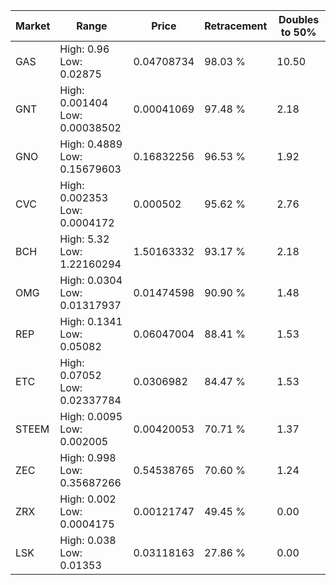 | Market | Range | Price| Retracement | Doubles to 50% |
| --- | --- | --- | --- | --- |
| GAS | High: 0.96<br />Low: 0.02875 | 0.04708734 | 98.03 % | 10.50 |
| GNT | High: 0.001404<br />Low: 0.00038502 | 0.00041069 | 97.48 % | 2.18 |
| GNO | High: 0.4889<br />Low: 0.15679603 | 0.16832256 | 96.53 % | 1.92 |
| CVC | High: 0.002353<br />Low: 0.0004172 | 0.000502 | 95.62 % | 2.76 |
| BCH | High: 5.32<br />Low: 1.22160294 | 1.50163332 | 93.17 % | 2.18 |
| OMG | High: 0.0304<br />Low: 0.01317937 | 0.01474598 | 90.90 % | 1.48 |
| REP | High: 0.1341<br />Low: 0.05082 | 0.06047004 | 88.41 % | 1.53 |
| ETC | High: 0.07052<br />Low: 0.02337784 | 0.0306982 | 84.47 % | 1.53 |
| STEEM | High: 0.0095<br />Low: 0.002005 | 0.00420053 | 70.71 % | 1.37 |
| ZEC | High: 0.998<br />Low: 0.35687266 | 0.54538765 | 70.60 % | 1.24 |
| ZRX | High: 0.002<br />Low: 0.0004175 | 0.00121747 | 49.45 % | 0.00 |
| LSK | High: 0.038<br />Low: 0.01353 | 0.03118163 | 27.86 % | 0.00 |
